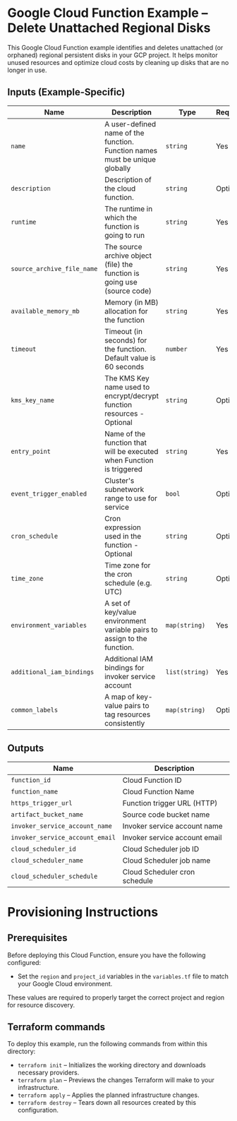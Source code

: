 
# Google Cloud Function Example – Delete Unattached Regional Disks

This Google Cloud Function example identifies and deletes unattached (or orphaned) regional persistent disks in your GCP project. It helps monitor unused resources and optimize cloud costs by cleaning up disks that are no longer in use.

## Inputs (Example-Specific)

| Name                       | Description                                                                 | Type          | Required |
|----------------------------|-----------------------------------------------------------------------------|---------------|----------|
| `name`                     | A user-defined name of the function. Function names must be unique globally | `string`      | Yes      |
| `description`              | Description of the cloud function.                                          | `string`      | Optional |
| `runtime`                  | The runtime in which the function is going to run                           | `string`      | Yes      |
| `source_archive_file_name` | The source archive object (file) the function is going use (source code)    | `string`      | Yes      |
| `available_memory_mb`      | Memory (in MB) allocation for the function                                  | `string`      | Yes      |
| `timeout`                  | Timeout (in seconds) for the function. Default value is 60 seconds          | `number`      | Yes      |
| `kms_key_name`             | The KMS Key name used to encrypt/decrypt function resources - Optional      | `string`      | Optional |
| `entry_point`              | Name of the function that will be executed when Function is triggered       | `string`      | Yes      |
| `event_trigger_enabled`    | Cluster's subnetwork range to use for service                               | `bool`        | Optional |
| `cron_schedule`            | Cron expression used in the function - Optional                             | `string`      | Optional |
| `time_zone`                | Time zone for the cron schedule (e.g. UTC)                                  | `string`      | Optional |
| `environment_variables`    | A set of key/value environment variable pairs to assign to the function.    | `map(string)` | Yes      |
| `additional_iam_bindings`  | Additional IAM bindings for invoker service account                         | `list(string)`| Yes      |
| `common_labels`            | A map of key-value pairs to tag resources consistently                      | `map(string)` | Optional |



## Outputs

| Name                           | Description                      |
|--------------------------------|----------------------------------|
| `function_id`                  | Cloud Function ID                |
| `function_name`                | Cloud Function Name              |
| `https_trigger_url`            | Function trigger URL (HTTP)      |
| `artifact_bucket_name`         | Source code bucket name          |
| `invoker_service_account_name` | Invoker service account name     |
| `invoker_service_account_email`| Invoker service account email    |
| `cloud_scheduler_id`           | Cloud Scheduler job ID           |
| `cloud_scheduler_name`         | Cloud Scheduler job name         |
| `cloud_scheduler_schedule`     | Cloud Scheduler cron schedule    |


# Provisioning Instructions

## Prerequisites

Before deploying this Cloud Function, ensure you have the following configured:

 - Set the `region` and `project_id` variables in the `variables.tf` file to match your Google Cloud environment.

These values are required to properly target the correct project and region for resource discovery.

## Terraform commands

To deploy this example, run the following commands from within this directory:
- `terraform init` – Initializes the working directory and downloads necessary providers.
- `terraform plan` – Previews the changes Terraform will make to your infrastructure.
- `terraform apply` – Applies the planned infrastructure changes.
- `terraform destroy` – Tears down all resources created by this configuration.